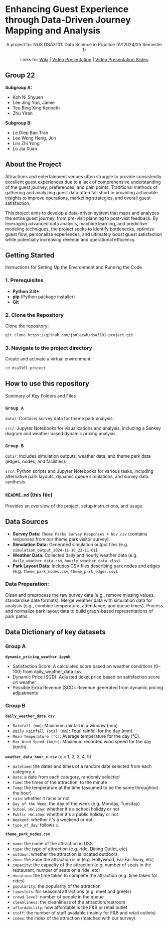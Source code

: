 # Enhancing Guest Experience through Data-Driven Journey Mapping and Analysis

<p style="text-align:center;">A project for NUS DSA3101: Data Science in Practice (AY2024/25 Semester 1)</p>

<p style="text-align:center;"> Links for <a href="https://github.com/jonleewh/dsa3101-project/wiki">Wiki</a> | <a href="https://drive.google.com/file/d/1QV9PJHPw-stN7Pmp9BVfXapTJ1KUpGPL/view?usp=sharing">Video Presentation</a> | <a href="https://docs.google.com/presentation/d/1urI6WNKLM9l0d_93LzmhSDVLFZ0NExVDGPfZtjjuqN0/edit?usp=sharing">Video Presentation Slides</a> </p>

## Group 22

**Subgroup A:**
* Koh Ni Shyuen
* Lee Jing Yun, Jamie
* Teo Bing Xing Kenneth
* Zhu Yiran

**Subgroup B:**
* Le Diep Bao Tran
* Lee Weng Heng, Jon
* Lim Zhi Yong
* Lo Jia Xuan

## About the Project

Attractions and entertainment venues often struggle to provide consistently excellent guest experiences due to a lack of comprehensive understanding of the guest journey, preferences, and pain points. Traditional methods of gathering and analyzing guest data often fall short in providing actionable insights to improve operations, marketing strategies, and overall guest satisfaction.

This project aims to develop a data-driven system that maps and analyzes the entire guest journey, from pre-visit planning to post-visit feedback. By leveraging advanced data analysis, machine learning, and predictive modeling techniques, the project seeks to identify bottlenecks, optimize guest flow, personalize experiences, and ultimately boost guest satisfaction while potentially increasing revenue and operational efficiency.

## Getting Started
Instructions for Setting Up the Environment and Running the Code
### 1. Prerequisites
- **Python 3.8+**
- **pip** (Python package installer)
- **Git**

### 2. Clone the Repository
Clone the repository:
```bash
git clone https://github.com/jonleewh/dsa3101-project.git
```

### 3. Navigate to the project directory
Create and activate a virtual environment:
```bash
cd dsa3101-project
```

## How to use this repository
Summary of Key Folders and Files
### `Group A`
`data/`: Contains survey data for theme park analysis.

`src/`: Jupyter Notebooks for visualizations and analysis, including a Sankey diagram and weather based dynamic pricing analysis.

### `Group B`
`data/`: Includes simulation outputs, weather data, and theme park data (edges, nodes, and facilities).

`src/`: Python scripts and Jupyter Notebooks for various tasks, including alternative park layouts, dynamic queue simulations, and survey data synthesis.


### `README.md` (this file)
Provides an overview of the project, setup instructions, and usage.

## Data Sources
* **Survey Data:** `Theme Parks Survey Responses 4 Nov.csv` (contains responses from our theme park visitor survey).
* **Simulation Data:** Generated simulation output files (e.g. `simulation_output_2024-11-10_22-11-01`).
* **Weather Data:** Collected daily and hourly weather data (e.g. `daily_weather_data.csv`, `hourly_weather_data.xlsx`).
* **Park Layout Data:** Includes CSV files describing park nodes and edges (e.g. `theme_park_nodes.csv`, `theme_park_edges.csv`).

### Data Preparation:
Clean and preprocess the raw survey data (e.g., remove missing values, standardise date formats).
Merge weather data with simulation data for analysis (e.g., combine temperature, attendance, and queue times).
Process and normalize park layout data to build graph-based representations of park paths.

## Data Dictionary of key datasets
### Group A
  
**`dynamic_pricing_weather.ipynb`**
* Satisfaction Score: A calculated score based on weather conditions (0–100) from daily_weather_data.csv
* Dynamic Price (SGD): Adjusted ticket price based on satisfaction score on weather
* Possible Extra Revenue (SGD): Revenue generated from dynamic pricing adjustments

### Group B

**`daily_weather_data.csv`**
* `Rainfall (mm)`: Maximum rainfall in a window (mm).
* `Daily Rainfall Total (mm)`: Total rainfall for the day (mm).
* `Mean Temperature (°C)`: Average temperature for the day (°C).
* `Max Wind Speed (km/h)`: Maximum recorded wind speed for the day (km/h).

**`weather_data_hour_x.csv`** (`x` = 1, 2, 3, 4, 5)
* `datetime`: the dates and times of a random date selected from each category x
* `Date`: a date from each category, randomly selected
* `Time`: the times of the attraction, to the minute
* `Temp`: the temperature at the time (assumed to be the same throughout the hour)
* `rain`: whether it rains or not
* `Day of the Week`: the day of the week (e.g. Monday, Tuesday)
* `School Holiday`: whether it's a school holiday or not
* `Public Holiday`: whether it's a public holiday or not
* `Weekend`: whether it's a weekend or not
* `type_of_day`: follows `x`.

**`theme_park_nodes.csv`**
* `name`: the name of the attraction in USS
* `type`: the type of attraction (e.g. ride, Dining Outlet, etc)
* `outdoor`: whether the attraction is located outdoors
* `zone`: the zone the attraction is in (e.g. Hollywood, Far Far Away, etc)
* `capacity`: the capacity of the attraction (e.g. number of seats in the restaurant, number of seats on a ride, etc)
* `duration`: the time taken to complete the attraction (e.g. time taken for rides)
* `popularity`: the popularity of the attraction
* `timeslots`: for seasonal attractions (e.g. meet and greets)
* `crowd_level`: number of people in the queue
* `cleanliness`: the cleanliness of the attraction/restroom
* `affordability`: how affordable is the F&B or retail outlet
* `staff`: the number of staff available (mainly for F&B and retail outlets)
* `index`: the index of the attraction (matched with our survey)
